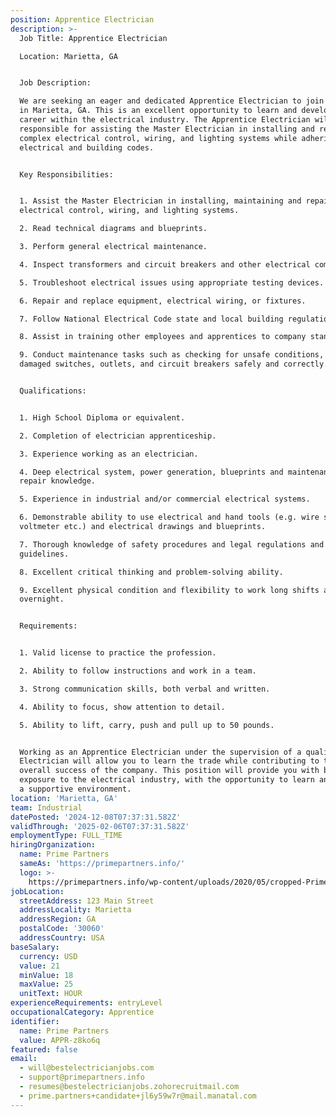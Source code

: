 ```yaml
---
position: Apprentice Electrician
description: >-
  Job Title: Apprentice Electrician

  Location: Marietta, GA


  Job Description:

  We are seeking an eager and dedicated Apprentice Electrician to join our team
  in Marietta, GA. This is an excellent opportunity to learn and develop a
  career within the electrical industry. The Apprentice Electrician will be
  responsible for assisting the Master Electrician in installing and repairing
  complex electrical control, wiring, and lighting systems while adhering to
  electrical and building codes.


  Key Responsibilities:


  1. Assist the Master Electrician in installing, maintaining and repairing
  electrical control, wiring, and lighting systems.

  2. Read technical diagrams and blueprints.

  3. Perform general electrical maintenance.

  4. Inspect transformers and circuit breakers and other electrical components.

  5. Troubleshoot electrical issues using appropriate testing devices.

  6. Repair and replace equipment, electrical wiring, or fixtures.

  7. Follow National Electrical Code state and local building regulations.

  8. Assist in training other employees and apprentices to company standards.

  9. Conduct maintenance tasks such as checking for unsafe conditions, replacing
  damaged switches, outlets, and circuit breakers safely and correctly.


  Qualifications:


  1. High School Diploma or equivalent.

  2. Completion of electrician apprenticeship.

  3. Experience working as an electrician.

  4. Deep electrical system, power generation, blueprints and maintenance and
  repair knowledge.

  5. Experience in industrial and/or commercial electrical systems.

  6. Demonstrable ability to use electrical and hand tools (e.g. wire strippers,
  voltmeter etc.) and electrical drawings and blueprints.

  7. Thorough knowledge of safety procedures and legal regulations and
  guidelines.

  8. Excellent critical thinking and problem-solving ability.

  9. Excellent physical condition and flexibility to work long shifts and
  overnight.


  Requirements:


  1. Valid license to practice the profession.

  2. Ability to follow instructions and work in a team.

  3. Strong communication skills, both verbal and written.

  4. Ability to focus, show attention to detail.

  5. Ability to lift, carry, push and pull up to 50 pounds.


  Working as an Apprentice Electrician under the supervision of a qualified
  Electrician will allow you to learn the trade while contributing to the
  overall success of the company. This position will provide you with broad
  exposure to the electrical industry, with the opportunity to learn and grow in
  a supportive environment.
location: 'Marietta, GA'
team: Industrial
datePosted: '2024-12-08T07:37:31.582Z'
validThrough: '2025-02-06T07:37:31.582Z'
employmentType: FULL_TIME
hiringOrganization:
  name: Prime Partners
  sameAs: 'https://primepartners.info/'
  logo: >-
    https://primepartners.info/wp-content/uploads/2020/05/cropped-Prime-Partners-Logo-NO-BG-1-1.png
jobLocation:
  streetAddress: 123 Main Street
  addressLocality: Marietta
  addressRegion: GA
  postalCode: '30060'
  addressCountry: USA
baseSalary:
  currency: USD
  value: 21
  minValue: 18
  maxValue: 25
  unitText: HOUR
experienceRequirements: entryLevel
occupationalCategory: Apprentice
identifier:
  name: Prime Partners
  value: APPR-z8ko6q
featured: false
email:
  - will@bestelectricianjobs.com
  - support@primepartners.info
  - resumes@bestelectricianjobs.zohorecruitmail.com
  - prime.partners+candidate+jl6y59w7r@mail.manatal.com
---
```


